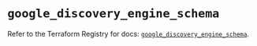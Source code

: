 # `google_discovery_engine_schema`

Refer to the Terraform Registry for docs: [`google_discovery_engine_schema`](https://registry.terraform.io/providers/hashicorp/google/6.24.0/docs/resources/discovery_engine_schema).
